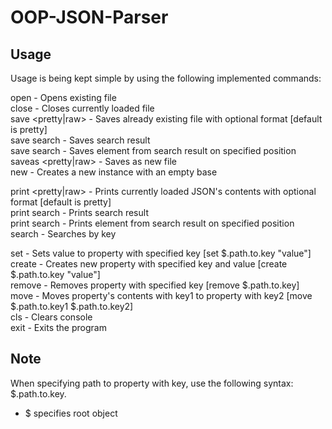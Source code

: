 # OOP-JSON-Parser

## Usage

Usage is being kept simple by using the following implemented commands:

open <path> - Opens existing file <br>
close - Closes currently loaded file <br>
save <pretty|raw> - Saves already existing file with optional format [default is pretty] <br>
save search <path> - Saves search result <br>
save search <position> <path> - Saves element from search result on specified position <br>
saveas <path> <pretty|raw> - Saves as new file <br>
new - Creates a new instance with an empty base <br>

print <pretty|raw> - Prints currently loaded JSON's contents with optional format [default is pretty] <br>
print search - Prints search result <br>
print search <position> - Prints element from search result on specified position <br>
search <key> - Searches by key <br>

set <key> <value> - Sets value to property with specified key [set $.path.to.key "value"] <br>
create <key> <value> - Creates new property with specified key and value [create $.path.to.key "value"] <br>
remove <key> - Removes property with specified key [remove $.path.to.key] <br>
move <key1> <key2> - Moves property's contents with key1 to property with key2 [move $.path.to.key1 $.path.to.key2] <br>
cls - Clears console <br>
exit - Exits the program <br>

## Note

When specifying path to property with key, use the following syntax: $.path.to.key.
- $ specifies root object
